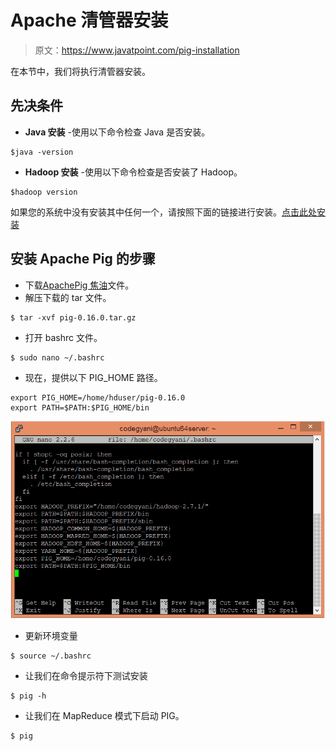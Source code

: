 # Apache 清管器安装

> 原文：<https://www.javatpoint.com/pig-installation>

在本节中，我们将执行清管器安装。

## 先决条件

*   **Java 安装** -使用以下命令检查 Java 是否安装。

```
$java -version

```

*   **Hadoop 安装** -使用以下命令检查是否安装了 Hadoop。

```
$hadoop version

```

如果您的系统中没有安装其中任何一个，请按照下面的链接进行安装。[点击此处安装](hadoop-installation)

## 安装 Apache Pig 的步骤

*   下载[ApachePig 焦油](http://mirrors.estointernet.in/apache/pig/pig-0.16.0/)文件。
*   解压下载的 tar 文件。

```
$ tar -xvf pig-0.16.0.tar.gz

```

*   打开 bashrc 文件。

```
$ sudo nano ~/.bashrc

```

*   现在，提供以下 PIG_HOME 路径。

```
export PIG_HOME=/home/hduser/pig-0.16.0
export PATH=$PATH:$PIG_HOME/bin

```

![Pig Installation](img/394a5952e64704ed6562e354b084923d.png)

*   更新环境变量

```
$ source ~/.bashrc

```

*   让我们在命令提示符下测试安装

```
$ pig -h

```

*   让我们在 MapReduce 模式下启动 PIG。

```
$ pig

```